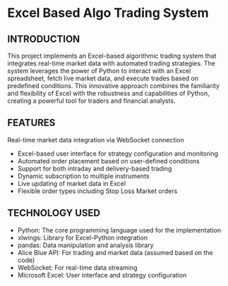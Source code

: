 # Excel Based Algo Trading System

## INTRODUCTION 

This project implements an Excel-based algorithmic trading system that integrates real-time market data with automated trading strategies. The system leverages the power of Python to interact with an Excel spreadsheet, fetch live market data, and execute trades based on predefined conditions. This innovative approach combines the familiarity and flexibility of Excel with the robustness and capabilities of Python, creating a powerful tool for traders and financial analysts.

## FEATURES

Real-time market data integration via WebSocket connection 
* Excel-based user interface for strategy configuration and monitoring
* Automated order placement based on user-defined conditions
* Support for both intraday and delivery-based trading
* Dynamic subscription to multiple instruments
* Live updating of market data in Excel
* Flexible order types including Stop Loss Market orders

## TECHNOLOGY USED

* Python: The core programming language used for the implementation
* xlwings: Library for Excel-Python integration
* pandas: Data manipulation and analysis library
* Alice Blue API: For trading and market data (assumed based on the code)
* WebSocket: For real-time data streaming
* Microsoft Excel: User interface and strategy configuration



